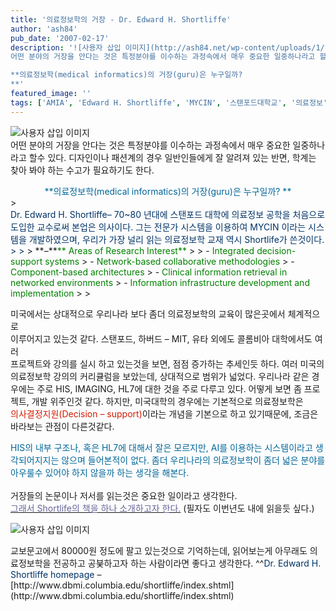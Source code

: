 ```yaml
---
title: '의료정보학의 거장 - Dr. Edward H. Shortliffe'
author: 'ash84'
pub_date: '2007-02-17'
description: '![사용자 삽입 이미지](http://ash84.net/wp-content/uploads/1/fk15.jpg)  
어떤 분야의 거장을 안다는 것은 특정분야를 이수하는 과정속에서 매우 중요한 일중하나라고 할수 있다. 디자인이나 패션계의 경우 일반인들에게 잘 알려져 있는 반면, 학계는 찾아 봐야 하는 수고가 필요하기도 한다.

**의료정보학(medical informatics)의 거장(guru)은 누구일까?  
**'
featured_image: ''
tags: ['AMIA', 'Edward H. Shortliffe', 'MYCIN', '스탠포드대학교', '의료정보', '의료정보학', '전문가시스템']
---
```



![사용자 삽입 이미지](http://ash84.net/wp-content/uploads/1/fk15.jpg)  
어떤 분야의 거장을 안다는 것은 특정분야를 이수하는 과정속에서 매우 중요한 일중하나라고 할수 있다. 디자인이나 패션계의 경우 일반인들에게 잘 알려져 있는 반면, 학계는 찾아 봐야 하는 수고가 필요하기도 한다.

<div style="TEXT-ALIGN: center"><font color="#006699">**의료정보학(medical informatics)의 거장(guru)은 누구일까?  
**</font></div><div class="maintitle">  
> <div class="maintitle"><font color="#003366">Dr. Edward H. Shortliffe– 70~80 년대에 스탠포드 대학에 의료정보 공학을 처음으로 도입한 교수로써 본업은 의사이다. 그는 전문가 시스템을 이용하여 MYCIN 이라는 시스템을 개발하였으며, 우리가 가장 널리 읽는 의료정보학 교재 역시 Shortlife가 쓴것이다.
> 
> </font>  
> **–**<font color="#008000">** Areas of Research Interest**</font>  
>   
> - <font color="#008000">Integrated decision-support systems </font>
> - <font color="#008000">Network-based collaborative methodologies </font>
> - <font color="#008000">Component-based architectures </font>
> - <font color="#008000">Clinical information retrieval in networked environments </font>
> - <font color="#008000">Information infrastructure development and implementation</font>
> 
> </div>

미국에서는 상대적으로 우리나라 보다 좀더 의료정보학의 교육이 많은곳에서 체계적으로   
이루어지고 있는것 같다. 스탠포드, 하버드 – MIT, 유타 외에도 콜롬비아 대학에서도 여러   
프로젝트와 강의를 실시 하고 있는것을 보면, 점점 증가하는 추세인듯 하다. 여러 미국의 의료정보학 강의의 커리큘럼을 보았는데, 상대적으로 범위가 넓었다. 우리나라 같은 경우에는 주로 HIS, IMAGING, HL7에 대한 것을 주로 다루고 있다. 어떻게 보면 좀 프로젝트, 개발 위주인것 같다. 하지만, 미국대학의 경우에는 기본적으로 의료정보학은   
<font color="#d41a01">의사결정지원(Decision – support)</font>이라는 개념을 기본으로 하고 있기때문에, 조금은 바라보는 관점이 다른것같다.

<font color="#006699">HIS의 내부 구조나, 혹은 HL7에 대해서 잘은 모르지만, AI를 이용하는 시스템이라고 생각되어지지는 않으며 들어본적이 없다. 좀더 우리나라의 의료정보학이 좀더 넓은 분야를 아우룰수 있어야 하지 않을까 하는 생각을 해본다.   
</font>  
거장들의 논문이나 저서를 읽는것은 중요한 일이라고 생각한다.   
<u><font color="#666699">그</font><font color="#666699">래서 Shortlife의 책을 하나 소개하고자 한다.</font></u> (필자도 이번년도 내에 읽을듯 싶다.)

![사용자 삽입 이미지](http://ash84.net/wp-content/uploads/1/gk18.jpg)

</div>  
교보문고에서 80000원 정도에 팔고 있는것으로 기억하는데, 읽어보는게 아무래도 의료정보학을 전공하고 공붖하고자 하는 사람이라면 좋다고 생각한다. ^^<font color="#003366">Dr. Edward H. Shortliffe homepage   
</font>– [http://www.dbmi.columbia.edu/shortliffe/index.shtml](http://www.dbmi.columbia.edu/shortliffe/index.shtml)




